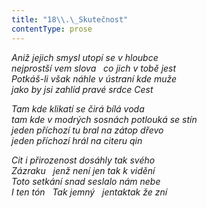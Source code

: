 ```yaml
---
title: "18\\.\_Skutečnost"
contentType: prose
---
```


_Aniž jejich smysl utopí se v hloubce  
nejprostší vem slova   co jich v tobě jest  
Potkáš-li však náhle v ústraní kde muže  
jako by jsi zahlíd pravé srdce Cest_

  

_Tam kde klikatí se čirá bílá voda  
tam kde v modrých sosnách potlouká se stín  
jeden příchozí tu bral na zátop dřevo  
jeden příchozí hrál na citeru qin_

  

_Cit i přirozenost dosáhly tak svého  
Zázraku   jenž není jen tak k vidění  
Toto setkání snad seslalo nám nebe  
I ten tón   Tak jemný   jentaktak že zní_
